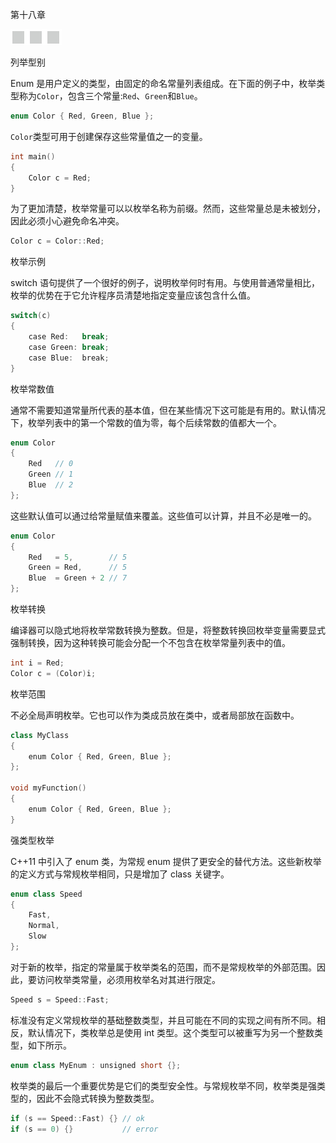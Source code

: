 第十八章

![image](img/frontdot.jpg)

列举型别

Enum 是用户定义的类型，由固定的命名常量列表组成。在下面的例子中，枚举类型称为`Color`，包含三个常量:`Red`、`Green`和`Blue`。

```cpp
enum Color { Red, Green, Blue };
```

`Color`类型可用于创建保存这些常量值之一的变量。

```cpp
int main()
{
    Color c = Red;
}
```

为了更加清楚，枚举常量可以以枚举名称为前缀。然而，这些常量总是未被划分，因此必须小心避免命名冲突。

```cpp
Color c = Color::Red;
```

枚举示例

switch 语句提供了一个很好的例子，说明枚举何时有用。与使用普通常量相比，枚举的优势在于它允许程序员清楚地指定变量应该包含什么值。

```cpp
switch(c)
{
    case Red:   break;
    case Green: break;
    case Blue:  break;
}
```

枚举常数值

通常不需要知道常量所代表的基本值，但在某些情况下这可能是有用的。默认情况下，枚举列表中的第一个常数的值为零，每个后续常数的值都大一个。

```cpp
enum Color
{
    Red   // 0
    Green // 1
    Blue  // 2
};
```

这些默认值可以通过给常量赋值来覆盖。这些值可以计算，并且不必是唯一的。

```cpp
enum Color
{
    Red   = 5,        // 5
    Green = Red,      // 5
    Blue  = Green + 2 // 7
};
```

枚举转换

编译器可以隐式地将枚举常数转换为整数。但是，将整数转换回枚举变量需要显式强制转换，因为这种转换可能会分配一个不包含在枚举常量列表中的值。

```cpp
int i = Red;
Color c = (Color)i;
```

枚举范围

不必全局声明枚举。它也可以作为类成员放在类中，或者局部放在函数中。

```cpp
class MyClass
{
    enum Color { Red, Green, Blue };
};

void myFunction()
{
    enum Color { Red, Green, Blue };
}
```

强类型枚举

C++11 中引入了 enum 类，为常规 enum 提供了更安全的替代方法。这些新枚举的定义方式与常规枚举相同，只是增加了 class 关键字。

```cpp
enum class Speed
{
    Fast,
    Normal,
    Slow
};
```

对于新的枚举，指定的常量属于枚举类名的范围，而不是常规枚举的外部范围。因此，要访问枚举类常量，必须用枚举名对其进行限定。

```cpp
Speed s = Speed::Fast;
```

标准没有定义常规枚举的基础整数类型，并且可能在不同的实现之间有所不同。相反，默认情况下，类枚举总是使用 int 类型。这个类型可以被重写为另一个整数类型，如下所示。

```cpp
enum class MyEnum : unsigned short {};
```

枚举类的最后一个重要优势是它们的类型安全性。与常规枚举不同，枚举类是强类型的，因此不会隐式转换为整数类型。

```cpp
if (s == Speed::Fast) {} // ok
if (s == 0) {}           // error
```